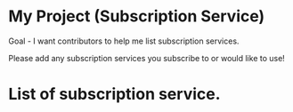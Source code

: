 # My Project (Subscription Service)
Goal - I want contributors to help me list subscription services.

Please add any subscription services you subscribe to or would like to use!

# List of subscription service.